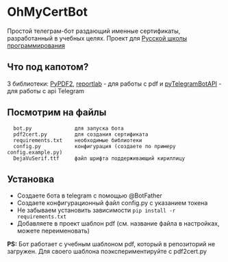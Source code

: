 # OhMyCertBot

Простой телеграм-бот раздающий именные сертификаты, разработанный в учебных целях.
Проект для [Русской школы программирования](https://codeschool.it-edu.com)

## Что под капотом?

3 библиотеки: [PyPDF2](https://pypi.org/project/PyPDF2/), [reportlab](https://pypi.org/project/reportlab/) - для работы с pdf и [pyTelegramBotAPI](https://pypi.org/project/pyTelegramBotAPI/) - для работы с api Telegram

Посмотрим на файлы
-------------------

      bot.py              для запуска бота
      pdf2cert.py         для создания сертификата
      requirements.txt    необходимые библиотеки
      config.py           конфигурация (создаете по примеру config.example.py)
      DejaVuSerif.ttf     файл шрифта поддерживающий кириллицу


## Установка

- Создаете бота в telegram с помощью @BotFather
- Создаете конфигурационный файл config.py с указанием токена
- Не забываем установить зависимости `pip install -r requirements.txt`
- Добавляете в проект шаблон pdf (см. название файла в настройках, можете переименовать)


**PS:**
Бот работает с учебным шаблоном pdf, который в репозиторий не загружен.
Для своего шаблона поэкспериментируйте с pdf2cert.py
